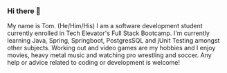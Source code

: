 ### Hi there 👋
My name is Tom. (He/Him/His) I am a software development student currently enrolled in Tech Elevator's Full Stack Bootcamp. I'm currently learning Java, Spring, Springboot, PostgresSQL and jUnit Testing amongst other subjects. Working out and video games are my hobbies and I enjoy movies, heavy metal music and watching pro wrestling and soccer. Any help or advice related to coding or development is
welcome!
<!--
**ttroughton/ttroughton** is a ✨ _special_ ✨ repository because its `README.md` (this file) appears on your GitHub profile.

Here are some ideas to get you started:

- 🔭 I’m currently working on my prework for Tech Elevator.
- 🌱 I’m currently learning JavaScript and soon to be learning Java.
- 👯 I’m looking to collaborate on future Tech Elevator projects.
- 🤔 I’m looking for help with just about everything coding and development related.
- 💬 Ask me about music, movies, sports.
- 😄 Pronouns: He/Him/His
- ⚡ Fun fact: I own a chinchilla.
-->
